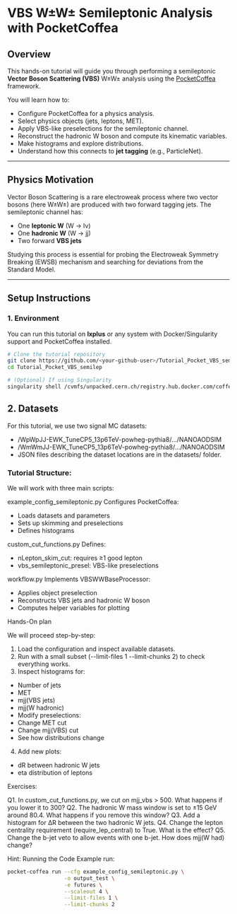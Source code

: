 # VBS W±W± Semileptonic Analysis with PocketCoffea

## Overview

This hands-on tutorial will guide you through performing a semileptonic **Vector Boson Scattering (VBS)** W±W± analysis using the [PocketCoffea](https://github.com/PocketCoffea) framework.

You will learn how to:
- Configure PocketCoffea for a physics analysis.
- Select physics objects (jets, leptons, MET).
- Apply VBS-like preselections for the semileptonic channel.
- Reconstruct the hadronic W boson and compute its kinematic variables.
- Make histograms and explore distributions.
- Understand how this connects to **jet tagging** (e.g., ParticleNet).

---

## Physics Motivation

Vector Boson Scattering is a rare electroweak process where two vector bosons (here W±W±) are produced with two forward tagging jets. The semileptonic channel has:
- One **leptonic W** (W → lν)  
- One **hadronic W** (W → jj)  
- Two forward **VBS jets**  

Studying this process is essential for probing the Electroweak Symmetry Breaking (EWSB) mechanism and searching for deviations from the Standard Model.

---

## Setup Instructions

### 1. Environment
You can run this tutorial on **lxplus** or any system with Docker/Singularity support and PocketCoffea installed.

```bash
# Clone the tutorial repository
git clone https://github.com/<your-github-user>/Tutorial_Pocket_VBS_semilep.git
cd Tutorial_Pocket_VBS_semilep

# (Optional) If using Singularity
singularity shell /cvmfs/unpacked.cern.ch/registry.hub.docker.com/coffeateam/coffea-dask:latest
```

## 2. Datasets 

For this tutorial, we use two signal MC datasets:
* /WpWpJJ-EWK_TuneCP5_13p6TeV-powheg-pythia8/.../NANOAODSIM
* /WmWmJJ-EWK_TuneCP5_13p6TeV-powheg-pythia8/.../NANOAODSIM
* JSON files describing the dataset locations are in the datasets/ folder.

### Tutorial Structure:

We will work with three main scripts:

example_config_semileptonic.py
Configures PocketCoffea:
* Loads datasets and parameters
* Sets up skimming and preselections
* Defines histograms

custom_cut_functions.py
Defines:
* nLepton_skim_cut: requires ≥1 good lepton
* vbs_semileptonic_presel: VBS-like preselections

workflow.py
Implements VBSWWBaseProcessor:
* Applies object preselection
* Reconstructs VBS jets and hadronic W boson
* Computes helper variables for plotting

Hands-On plan

We will proceed step-by-step:

1. Load the configuration and inspect available datasets.
2. Run with a small subset (--limit-files 1 --limit-chunks 2) to check everything works.
3. Inspect histograms for:
* Number of jets
* MET
* mjj(VBS jets)
* mjj(W hadronic)
* Modify preselections:
* Change MET cut
* Change mjj(VBS) cut
* See how distributions change
4. Add new plots:
* dR between hadronic W jets
* eta distribution of leptons

Exercises:

Q1. In custom_cut_functions.py, we cut on mjj_vbs > 500. What happens if you lower it to 300?
Q2. The hadronic W mass window is set to ±15 GeV around 80.4. What happens if you remove this window?
Q3. Add a histogram for ΔR between the two hadronic W jets.
Q4. Change the lepton centrality requirement (require_lep_central) to True. What is the effect?
Q5. Change the b-jet veto to allow events with one b-jet. How does mjj(W had) change?

Hint: Running the Code
Example run:

```bash
pocket-coffea run --cfg example_config_semileptonic.py \
                  -o output_test \
                  -e futures \
                  --scaleout 4 \
                  --limit-files 1 \
                  --limit-chunks 2
```
